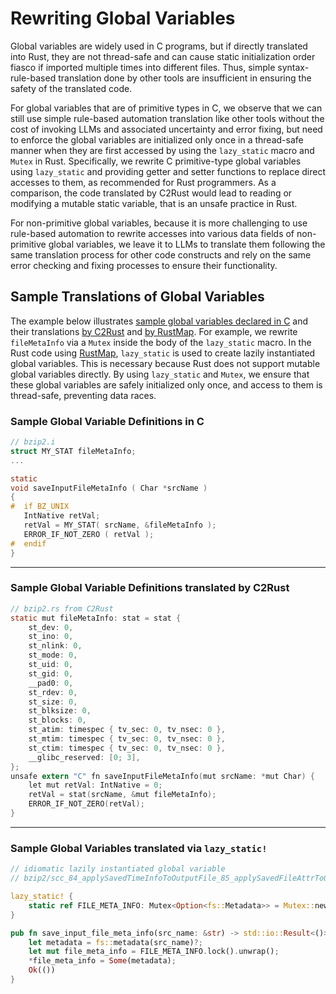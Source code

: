 # Rewriting Global Variables
Global variables are widely used in C programs,
but if directly translated into Rust, they are not thread-safe and can cause static initialization order fiasco if imported multiple times into different files. Thus, simple syntax-rule-based translation done by other tools are insufficient in ensuring the safety of the translated code.

For global variables that are of primitive types in C, we observe that we can still use simple rule-based automation translation like other tools without the cost of invoking LLMs and associated uncertainty and error fixing, but need to enforce the global variables are initialized only once in a thread-safe manner when they are first accessed by using the `lazy_static` macro and `Mutex` in Rust. Specifically, we rewrite C primitive-type global variables using `lazy_static` and providing getter and setter functions to replace direct accesses to them, as recommended for Rust programmers. As a comparison, the code translated by C2Rust would lead to reading or modifying a mutable static variable, that is an unsafe practice in Rust.

For non-primitive global variables, because it is more challenging to use rule-based automation to rewrite accesses into various data fields of non-primitive global variables, we leave it to LLMs to translate them following the same translation process for other code constructs and rely on the same error checking and fixing processes to ensure their functionality.

## Sample Translations of Global Variables
The example below illustrates [sample global variables declared in C](#sample-global-variable-definitions-in-c) and their translations [by C2Rust](#sample-global-variables-translated-by-c2rust) and [by RustMap](#sample-global-variables-translated-via-lazy_static).
For example, we rewrite `fileMetaInfo` via a `Mutex` inside the body of the `lazy_static` macro. In the Rust code using [RustMap](#sample-global-variables-translated-via-lazy_static), `lazy_static` is used to create lazily instantiated global variables.
This is necessary because Rust does not support mutable global variables directly. By using `lazy_static` and `Mutex`, we ensure that these global variables are safely initialized only once, and access to them is thread-safe, preventing data races.
### Sample Global Variable Definitions in C
```c
// bzip2.i
struct MY_STAT fileMetaInfo;
...

static 
void saveInputFileMetaInfo ( Char *srcName )
{
#  if BZ_UNIX
   IntNative retVal;
   retVal = MY_STAT( srcName, &fileMetaInfo );
   ERROR_IF_NOT_ZERO ( retVal );
#  endif
}
```

---

### Sample Global Variable Definitions translated by C2Rust
```c
// bzip2.rs from C2Rust
static mut fileMetaInfo: stat = stat {
    st_dev: 0,
    st_ino: 0,
    st_nlink: 0,
    st_mode: 0,
    st_uid: 0,
    st_gid: 0,
    __pad0: 0,
    st_rdev: 0,
    st_size: 0,
    st_blksize: 0,
    st_blocks: 0,
    st_atim: timespec { tv_sec: 0, tv_nsec: 0 },
    st_mtim: timespec { tv_sec: 0, tv_nsec: 0 },
    st_ctim: timespec { tv_sec: 0, tv_nsec: 0 },
    __glibc_reserved: [0; 3],
};
unsafe extern "C" fn saveInputFileMetaInfo(mut srcName: *mut Char) {
    let mut retVal: IntNative = 0;
    retVal = stat(srcName, &mut fileMetaInfo);
    ERROR_IF_NOT_ZERO(retVal);
}
```
---

### Sample Global Variables translated via `lazy_static!`
```rust
// idiomatic lazily instantiated global variable
// bzip2/scc_84_applySavedTimeInfoToOutputFile_85_applySavedFileAttrToOutputFile_86_saveInputFileMetaInfo.rs

lazy_static! {
    static ref FILE_META_INFO: Mutex<Option<fs::Metadata>> = Mutex::new(None);
}

pub fn save_input_file_meta_info(src_name: &str) -> std::io::Result<()> {
    let metadata = fs::metadata(src_name)?;
    let mut file_meta_info = FILE_META_INFO.lock().unwrap();
    *file_meta_info = Some(metadata);
    Ok(())
}

```

